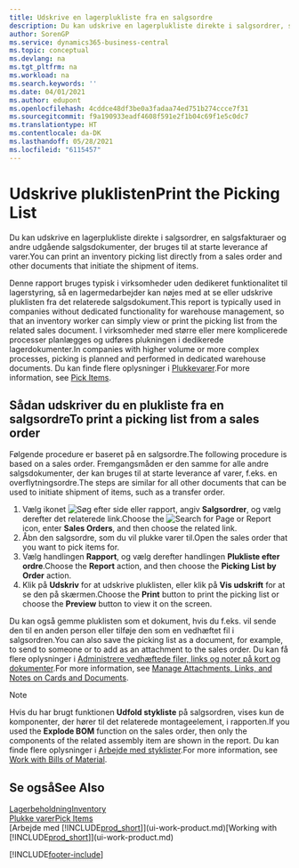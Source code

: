 ```yaml
---
title: Udskrive en lagerplukliste fra en salgsordre
description: Du kan udskrive en lagerplukliste direkte i salgsordrer, salg, fakturaer og andre udgående salgsdokumenter.
author: SorenGP
ms.service: dynamics365-business-central
ms.topic: conceptual
ms.devlang: na
ms.tgt_pltfrm: na
ms.workload: na
ms.search.keywords: ''
ms.date: 04/01/2021
ms.author: edupont
ms.openlocfilehash: 4cddce48df3be0a3fadaa74ed751b274ccce7f31
ms.sourcegitcommit: f9a190933eadf4608f591e2f1b04c69f1e5c0dc7
ms.translationtype: HT
ms.contentlocale: da-DK
ms.lasthandoff: 05/28/2021
ms.locfileid: "6115457"
---
```

# <a name="print-the-picking-list"></a><span data-ttu-id="6ec7a-103">Udskrive pluklisten</span><span class="sxs-lookup"><span data-stu-id="6ec7a-103">Print the Picking List</span></span>

<span data-ttu-id="6ec7a-104">Du kan udskrive en lagerplukliste direkte i salgsordrer, en salgsfakturaer og andre udgående salgsdokumenter, der bruges til at starte leverance af varer.</span><span class="sxs-lookup"><span data-stu-id="6ec7a-104">You can print an inventory picking list directly from a sales order and other documents that initiate the shipment of items.</span></span>

<span data-ttu-id="6ec7a-105">Denne rapport bruges typisk i virksomheder uden dedikeret funktionalitet til lagerstyring, så en lagermedarbejder kan nøjes med at se eller udskrive pluklisten fra det relaterede salgsdokument.</span><span class="sxs-lookup"><span data-stu-id="6ec7a-105">This report is typically used in companies without dedicated functionality for warehouse management, so that an inventory worker can simply view or print the picking list from the related sales document.</span></span> <span data-ttu-id="6ec7a-106">I virksomheder med større eller mere komplicerede processer planlægges og udføres plukningen i dedikerede lagerdokumenter.</span><span class="sxs-lookup"><span data-stu-id="6ec7a-106">In companies with higher volume or more complex processes, picking is planned and performed in dedicated warehouse documents.</span></span> <span data-ttu-id="6ec7a-107">Du kan finde flere oplysninger i [Plukkevarer](warehouse-pick-items.md).</span><span class="sxs-lookup"><span data-stu-id="6ec7a-107">For more information, see [Pick Items](warehouse-pick-items.md).</span></span>

## <a name="to-print-a-picking-list-from-a-sales-order"></a><span data-ttu-id="6ec7a-108">Sådan udskriver du en plukliste fra en salgsordre</span><span class="sxs-lookup"><span data-stu-id="6ec7a-108">To print a picking list from a sales order</span></span>

<span data-ttu-id="6ec7a-109">Følgende procedure er baseret på en salgsordre.</span><span class="sxs-lookup"><span data-stu-id="6ec7a-109">The following procedure is based on a sales order.</span></span> <span data-ttu-id="6ec7a-110">Fremgangsmåden er den samme for alle andre salgsdokumenter, der kan bruges til at starte leverance af varer, f.eks. en overflytningsordre.</span><span class="sxs-lookup"><span data-stu-id="6ec7a-110">The steps are similar for all other documents that can be used to initiate shipment of items, such as a transfer order.</span></span>

1. <span data-ttu-id="6ec7a-111">Vælg ikonet ![Søg efter side eller rapport](media/ui-search/search_small.png "Ikonet Søg efter side eller rapport"), angiv **Salgsordrer**, og vælg derefter det relaterede link.</span><span class="sxs-lookup"><span data-stu-id="6ec7a-111">Choose the ![Search for Page or Report](media/ui-search/search_small.png "Search for Page or Report icon") icon, enter **Sales Orders**, and then choose the related link.</span></span>  
2. <span data-ttu-id="6ec7a-112">Åbn den salgsordre, som du vil plukke varer til.</span><span class="sxs-lookup"><span data-stu-id="6ec7a-112">Open the sales order that you want to pick items for.</span></span>  
3. <span data-ttu-id="6ec7a-113">Vælg handlingen **Rapport**, og vælg derefter handlingen **Plukliste efter ordre**.</span><span class="sxs-lookup"><span data-stu-id="6ec7a-113">Choose the **Report** action, and then choose the **Picking List by Order** action.</span></span>  
4. <span data-ttu-id="6ec7a-114">Klik på **Udskriv** for at udskrive pluklisten, eller klik på **Vis udskrift** for at se den på skærmen.</span><span class="sxs-lookup"><span data-stu-id="6ec7a-114">Choose the **Print** button to print the picking list or choose the **Preview** button to view it on the screen.</span></span>

<span data-ttu-id="6ec7a-115">Du kan også gemme pluklisten som et dokument, hvis du f.eks. vil sende den til en anden person eller tilføje den som en vedhæftet fil i salgsordren.</span><span class="sxs-lookup"><span data-stu-id="6ec7a-115">You can also save the picking list as a document, for example, to send to someone or to add as an attachment to the sales order.</span></span> <span data-ttu-id="6ec7a-116">Du kan få flere oplysninger i [Administrere vedhæftede filer, links og noter på kort og dokumenter](ui-how-add-link-to-record.md).</span><span class="sxs-lookup"><span data-stu-id="6ec7a-116">For more information, see [Manage Attachments, Links, and Notes on Cards and Documents](ui-how-add-link-to-record.md).</span></span>

> [!NOTE]
> <span data-ttu-id="6ec7a-117">Hvis du har brugt funktionen **Udfold stykliste** på salgsordren, vises kun de komponenter, der hører til det relaterede montageelement, i rapporten.</span><span class="sxs-lookup"><span data-stu-id="6ec7a-117">If you used the **Explode BOM** function on the sales order, then only the components of the related assembly item are shown in the report.</span></span> <span data-ttu-id="6ec7a-118">Du kan finde flere oplysninger i [Arbejde med styklister](inventory-how-work-BOMs.md).</span><span class="sxs-lookup"><span data-stu-id="6ec7a-118">For more information, see [Work with Bills of Material](inventory-how-work-BOMs.md).</span></span>

## <a name="see-also"></a><span data-ttu-id="6ec7a-119">Se også</span><span class="sxs-lookup"><span data-stu-id="6ec7a-119">See Also</span></span>

[<span data-ttu-id="6ec7a-120">Lagerbeholdning</span><span class="sxs-lookup"><span data-stu-id="6ec7a-120">Inventory</span></span>](inventory-manage-inventory.md)  
[<span data-ttu-id="6ec7a-121">Plukke varer</span><span class="sxs-lookup"><span data-stu-id="6ec7a-121">Pick Items</span></span>](warehouse-pick-items.md)  
<span data-ttu-id="6ec7a-122">[Arbejde med [!INCLUDE[prod_short](includes/prod_short.md)]](ui-work-product.md)</span><span class="sxs-lookup"><span data-stu-id="6ec7a-122">[Working with [!INCLUDE[prod_short](includes/prod_short.md)]](ui-work-product.md)</span></span>  

[!INCLUDE[footer-include](includes/footer-banner.md)]